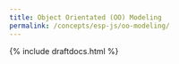 ```yaml
---
title: Object Orientated (OO) Modeling
permalink: /concepts/esp-js/oo-modeling/
---
```


{% include draftdocs.html %}